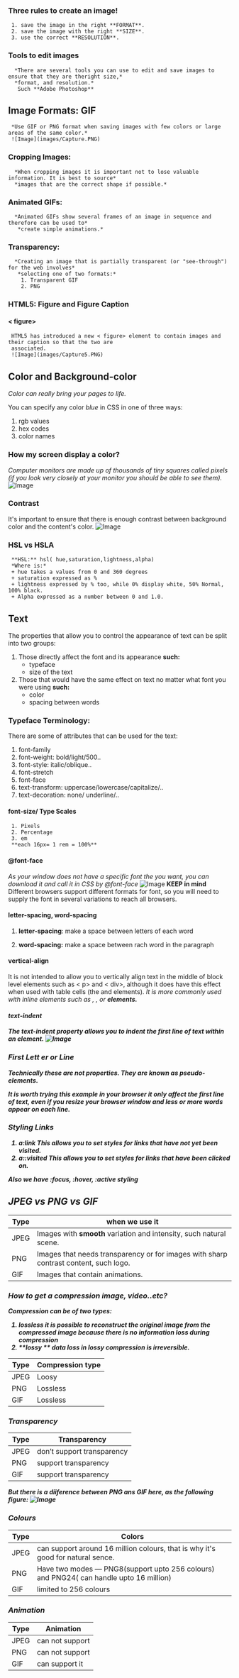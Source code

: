### Three rules to create an image!
     1. save the image in the right **FORMAT**.
     2. save the image with the right **SIZE**.
     3. use the correct **RESOLUTION**.
### Tools to edit images
      *There are several tools you can use to edit and save images to ensure that they are theright size,*
      *format, and resolution.*
       Such **Adobe Photoshop**
   
## Image Formats: GIF
     *Use GIF or PNG format when saving images with few colors or large areas of the same color.*
     ![Image](images/Capture.PNG)
  
### Cropping Images: 
      *When cropping images it is important not to lose valuable information. It is best to source*
      *images that are the correct shape if possible.*
### Animated GIFs:
      *Animated GIFs show several frames of an image in sequence and therefore can be used to* 
       *create simple animations.*
   
### Transparency:
      *Creating an image that is partially transparent (or "see-through") for the web involves*
       *selecting one of two formats:*
        1. Transparent GIF
        2. PNG
  
### HTML5: Figure and Figure Caption
#### < figure>
     HTML5 has introduced a new < figure> element to contain images and their caption so that the two are 
     associated.
     ![Image](images/Capture5.PNG)
   
      

## Color and Background-color
 *Color can really bring your pages to life.*

 You can specify any color *blue* in CSS in one of three ways:
  1. rgb values
  2. hex codes
  3. color names
### How my screen display a color?

  *Computer monitors are made up of thousands of tiny squares called pixels (if you look very closely 
  at your monitor you should be able to see them).*
  ![Image](images/color.PNG)
 
### Contrast
   It's important to ensure that there is enough contrast between background color and the content's color.
     ![Image](images/color2.PNG)
### HSL vs HSLA
     **HSL:** hsl( hue,saturation,lightness,alpha)
     *Where is:*
     + hue takes a values from 0 and 360 degrees
     + saturation expressed as %
     + lightness expressed by % too, while 0% display white, 50% Normal, 100% black.
     + Alpha expressed as a number between 0 and 1.0.
  
## Text
   The properties that allow you to control the appearance of text can be split into two groups:
   1. Those directly affect the font and its appearance **such:**
      + typeface
      + size of the text
   2. Those that would have the same effect on text no matter what font you were using **such:**
      + color
      + spacing between words
### Typeface Terminology:
There are some of attributes that can be used for the text:
   1. font-family
   2. font-weight: bold/light/500..
   3. font-style: italic/oblique..
   4. font-stretch
   5. font-face
   6. text-transform: uppercase/lowercase/capitalize/..
   7. text-decoration: none/ underline/..
#### font-size/ Type Scales
     1. Pixels
     2. Percentage
     3. em
     **each 16px= 1 rem = 100%**
#### @font-face
*As your window does not have a specific font the you want, you can download it and call it in CSS by @font-face*
    ![Image](images/font.PNG)
**KEEP in mind** Different browsers support different formats for font, so you will need to supply the font in several variations to reach all browsers.

#### letter-spacing, word-spacing
1. **letter-spacing**: make a space between letters of each word

2. **word-spacing:** make a space between rach word in the paragraph

#### vertical-align
It is not intended to allow you to vertically align text in the middle of block level elements such as < p> and < div>, although it does have this 
effect when used with table cells (the <td> and <th> elements).
*It is more commonly used with inline elements such as <img>, <em>, or <strong> elements.*

#### text-indent
The text-indent property allows you to indent the first line of text within an element.
  ![Image](images/Capture2.PNG)

### First Lett er or Line
*Technically these are not properties. They are known as pseudo-elements.*



It is **worth** trying this example in your browser it only affect the first line of text, even if you resize your browser window and less or
more words appear on each line.
### Styling Links
1. a:link
*This allows you to set styles for links that have not yet been visited.*
2. a::visited
*This allows you to set styles for links that have been clicked on.*

Also we have :focus, :hover, :active styling


## JPEG vs PNG vs GIF
Type  | when we use it
------|---------------
JPEG  |Images with **smooth** variation and intensity, such natural scene. 
PNG   |Images that needs transparency or for images with sharp contrast content, such logo.
GIF   |Images that contain animations.

### How to get a compression image, video..etc?
Compression can be of two types:
1. **lossless** it is possible to **reconstruct** the original image from the compressed image because there is **no information loss** during compression
2. **lossy ** data loss in lossy compression is irreversible.

Type  | Compression type
------|---------------
JPEG  |Loosy
PNG   |Lossless 
GIF   |Lossless 

### Transparency

Type  | Transparency
------|---------------
JPEG  |don’t support transparency
PNG   |support transparency 
GIF   |support transparency
**But there is a diiference between PNG ans GIF here, as the following figure:**
 ![Image](images/Capture3.PNG)

### Colours

Type  | Colors
------|---------------
JPEG  |can support around 16 million colours, that is why it's good for natural sence.
PNG   |Have two modes — PNG8(support upto 256 colours)  and PNG24( can handle upto 16 million)
GIF   |limited to 256 colours

### Animation
Type  | Animation
------|---------------
JPEG  | can not support
PNG   | can not support
GIF   | can support it


